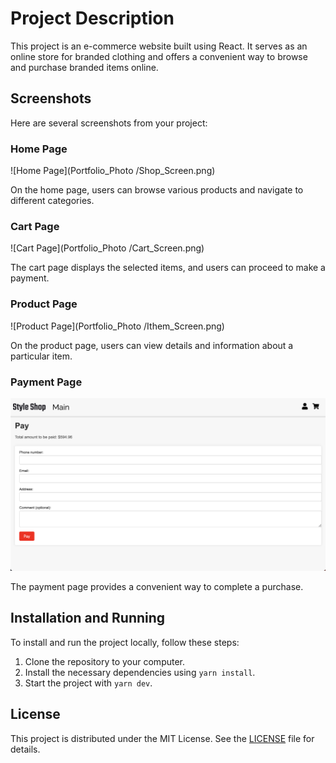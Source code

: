 # Project Description

This project is an e-commerce website built using React. It serves as an online store for branded clothing and offers a convenient way to browse and purchase branded items online.

## Screenshots

Here are several screenshots from your project:

### Home Page

![Home Page](Portfolio_Photo /Shop_Screen.png)

On the home page, users can browse various products and navigate to different categories.

### Cart Page

![Cart Page](Portfolio_Photo /Cart_Screen.png)

The cart page displays the selected items, and users can proceed to make a payment.

### Product Page

![Product Page](Portfolio_Photo /Ithem_Screen.png)

On the product page, users can view details and information about a particular item.

### Payment Page

![Payment Page](https://github.com/stilist1/Style_Shop_React/blob/master/%20Portfolio_Photo/Pay_Screen.png)

The payment page provides a convenient way to complete a purchase.

## Installation and Running

To install and run the project locally, follow these steps:

1. Clone the repository to your computer.
2. Install the necessary dependencies using `yarn install`.
3. Start the project with `yarn dev`.

## License

This project is distributed under the MIT License. See the [LICENSE](LICENSE) file for details.
